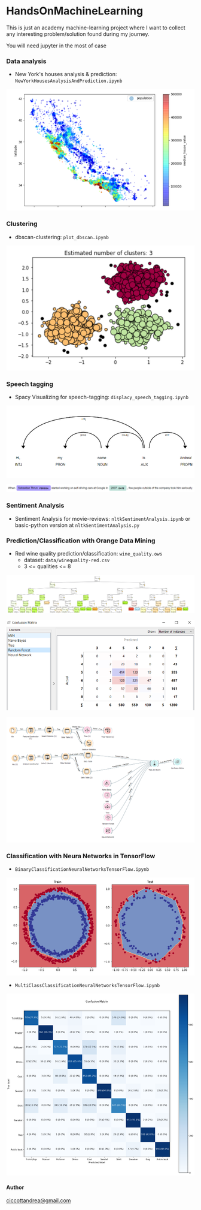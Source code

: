 # HandsOnMachineLearning
This is just an academy machine-learning project where I want to collect any interesting problem/solution found during my journey.

You will need jupyter in the most of case

### Data analysis
- New York's houses analysis & prediction: `NewYorkHousesAnalysisAndPrediction.ipynb`

![](./img/NewYorkHousesAnalysisAndPrediction.PNG)

### Clustering
- dbscan-clustering: `plot_dbscan.ipynb`

![](./img/dbscan.PNG)

### Speech tagging
- Spacy Visualizing for speech-tagging: `displacy_speech_tagging.ipynb`

![](./img/displacy1.PNG) 
  
![](./img/displacy2.PNG)

### Sentiment Analysis
- Sentiment Analysis for movie-reviews: `nltkSentimentAnalysis.ipynb` or basic-python version at `nltkSentimentAnalysis.py`

### Prediction/Classification with Orange Data Mining
- Red wine quality prediction/classification: `wine_quality.ows`
  - dataset: `data/winequality-red.csv`
  - 3 <= qualities <= 8
    
![](./img/tree.png) 

![](./img/confusionMatrix.PNG) 

![](./img/pipeline.PNG) 

### Classification with Neura Networks in TensorFlow
- `BinaryClassificationNeuralNetworksTensorFlow.ipynb`

![](./img/BinaryClassificationNeuralNetworksTensorFlow.PNG) 

- `MultiClassClassificationNeuralNetworksTensorFlow.ipynb`

![](./img/confusionMatrixMulticlassNN.png) 

#### Author
ciccottandrea@gmail.com
